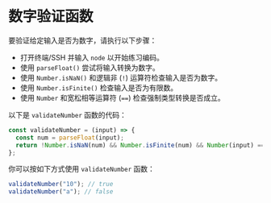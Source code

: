 # 数字验证函数

要验证给定输入是否为数字，请执行以下步骤：

- 打开终端/SSH 并输入 `node` 以开始练习编码。
- 使用 `parseFloat()` 尝试将输入转换为数字。
- 使用 `Number.isNaN()` 和逻辑非 (`!`) 运算符检查输入是否为数字。
- 使用 `Number.isFinite()` 检查输入是否为有限数。
- 使用 `Number` 和宽松相等运算符 (`==`) 检查强制类型转换是否成立。

以下是 `validateNumber` 函数的代码：

```js
const validateNumber = (input) => {
  const num = parseFloat(input);
  return !Number.isNaN(num) && Number.isFinite(num) && Number(input) == input;
};
```

你可以按如下方式使用 `validateNumber` 函数：

```js
validateNumber("10"); // true
validateNumber("a"); // false
```
